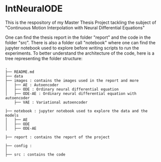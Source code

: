 # IntNeuralODE
This is the respository of my Master Thesis Project tackling the subject of "Continuous Motion Interpolation with Neural Differential Equations"

One can find the thesis report in the folder "report" and the code in the folder "src". There is also a folder call "notebook" where one can find the jupyter notebook used to explore before writing scripts to run the experiments. To better understand the architecture of the code, here is a tree representing the folder structure:

```
.
├── README.md
├── data
├── images : contains the images used in the report and more
│   ├── AE : Autoencoder
│   ├── ODE : Ordinary neural differential equation
│   ├── ODE-AE : Ordinary neural differential equation with autoencoder
    ├── VAE : Variational autoencoder

├── notebook : jupyter notebook used to explore the data and the models
│   ├── AE
│   ├── ODE
│   ├── ODE-AE

├── report : contains the report of the project

├── config : 
│   
├── src : contains the code


```



